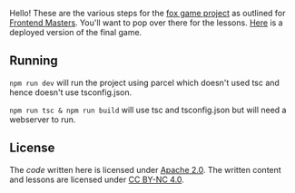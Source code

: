 Hello! These are the various steps for the [fox game project][site] as outlined for [Frontend Masters][fem]. You'll want to pop over there for the lessons. [Here][game] is a deployed version of the final game.

## Running

`npm run dev` will run the project using parcel which doesn't used tsc and hence doesn't use tsconfig.json.

`npm run tsc & npm run build` will use tsc and tsconfig.json but will need a webserver to run.

## License

The _code_ written here is licensed under [Apache 2.0][apache]. The written content and lessons are licensed under [CC BY-NC 4.0][cc].

[fem]: https://frontendmasters.com/
[site]: https://btholt.github.io/project-fox-game-site/
[cc]: https://creativecommons.org/licenses/by-nc/4.0/legalcode
[apache]: https://www.apache.org/licenses/LICENSE-2.0.txt
[game]: https://btholt.github.io/project-files-for-fox-game/
